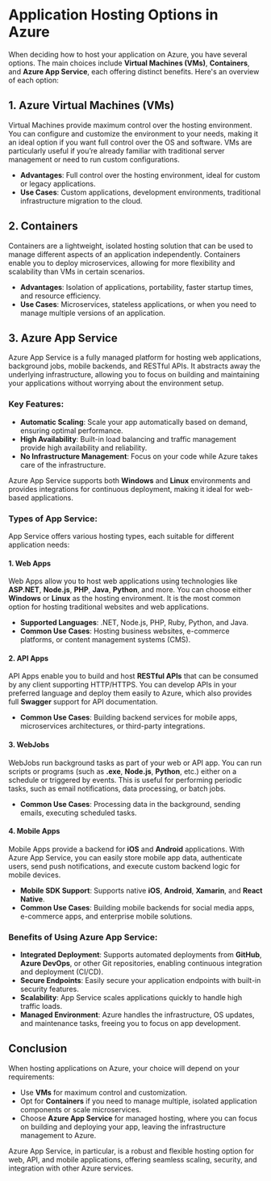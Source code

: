 # Application Hosting Options in Azure

When deciding how to host your application on Azure, you have several options. The main choices include **Virtual Machines (VMs)**, **Containers**, and **Azure App Service**, each offering distinct benefits. Here's an overview of each option:

## 1. **Azure Virtual Machines (VMs)**
Virtual Machines provide maximum control over the hosting environment. You can configure and customize the environment to your needs, making it an ideal option if you want full control over the OS and software. VMs are particularly useful if you’re already familiar with traditional server management or need to run custom configurations.

- **Advantages**: Full control over the hosting environment, ideal for custom or legacy applications.
- **Use Cases**: Custom applications, development environments, traditional infrastructure migration to the cloud.

## 2. **Containers**
Containers are a lightweight, isolated hosting solution that can be used to manage different aspects of an application independently. Containers enable you to deploy microservices, allowing for more flexibility and scalability than VMs in certain scenarios.

- **Advantages**: Isolation of applications, portability, faster startup times, and resource efficiency.
- **Use Cases**: Microservices, stateless applications, or when you need to manage multiple versions of an application.

## 3. **Azure App Service**
Azure App Service is a fully managed platform for hosting web applications, background jobs, mobile backends, and RESTful APIs. It abstracts away the underlying infrastructure, allowing you to focus on building and maintaining your applications without worrying about the environment setup.

### Key Features:
- **Automatic Scaling**: Scale your app automatically based on demand, ensuring optimal performance.
- **High Availability**: Built-in load balancing and traffic management provide high availability and reliability.
- **No Infrastructure Management**: Focus on your code while Azure takes care of the infrastructure.

Azure App Service supports both **Windows** and **Linux** environments and provides integrations for continuous deployment, making it ideal for web-based applications.

### Types of App Service:
App Service offers various hosting types, each suitable for different application needs:

#### 1. **Web Apps**
Web Apps allow you to host web applications using technologies like **ASP.NET**, **Node.js**, **PHP**, **Java**, **Python**, and more. You can choose either **Windows** or **Linux** as the hosting environment. It is the most common option for hosting traditional websites and web applications.

- **Supported Languages**: .NET, Node.js, PHP, Ruby, Python, and Java.
- **Common Use Cases**: Hosting business websites, e-commerce platforms, or content management systems (CMS).

#### 2. **API Apps**
API Apps enable you to build and host **RESTful APIs** that can be consumed by any client supporting HTTP/HTTPS. You can develop APIs in your preferred language and deploy them easily to Azure, which also provides full **Swagger** support for API documentation.

- **Common Use Cases**: Building backend services for mobile apps, microservices architectures, or third-party integrations.

#### 3. **WebJobs**
WebJobs run background tasks as part of your web or API app. You can run scripts or programs (such as **.exe**, **Node.js**, **Python**, etc.) either on a schedule or triggered by events. This is useful for performing periodic tasks, such as email notifications, data processing, or batch jobs.

- **Common Use Cases**: Processing data in the background, sending emails, executing scheduled tasks.

#### 4. **Mobile Apps**
Mobile Apps provide a backend for **iOS** and **Android** applications. With Azure App Service, you can easily store mobile app data, authenticate users, send push notifications, and execute custom backend logic for mobile devices.

- **Mobile SDK Support**: Supports native **iOS**, **Android**, **Xamarin**, and **React Native**.
- **Common Use Cases**: Building mobile backends for social media apps, e-commerce apps, and enterprise mobile solutions.

### Benefits of Using Azure App Service:
- **Integrated Deployment**: Supports automated deployments from **GitHub**, **Azure DevOps**, or other Git repositories, enabling continuous integration and deployment (CI/CD).
- **Secure Endpoints**: Easily secure your application endpoints with built-in security features.
- **Scalability**: App Service scales applications quickly to handle high traffic loads.
- **Managed Environment**: Azure handles the infrastructure, OS updates, and maintenance tasks, freeing you to focus on app development.

## Conclusion
When hosting applications on Azure, your choice will depend on your requirements:
- Use **VMs** for maximum control and customization.
- Opt for **Containers** if you need to manage multiple, isolated application components or scale microservices.
- Choose **Azure App Service** for managed hosting, where you can focus on building and deploying your app, leaving the infrastructure management to Azure.

Azure App Service, in particular, is a robust and flexible hosting option for web, API, and mobile applications, offering seamless scaling, security, and integration with other Azure services.
